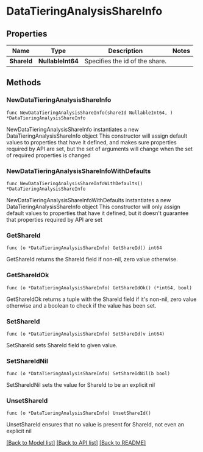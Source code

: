# DataTieringAnalysisShareInfo

## Properties

Name | Type | Description | Notes
------------ | ------------- | ------------- | -------------
**ShareId** | **NullableInt64** | Specifies the id of the share. | 

## Methods

### NewDataTieringAnalysisShareInfo

`func NewDataTieringAnalysisShareInfo(shareId NullableInt64, ) *DataTieringAnalysisShareInfo`

NewDataTieringAnalysisShareInfo instantiates a new DataTieringAnalysisShareInfo object
This constructor will assign default values to properties that have it defined,
and makes sure properties required by API are set, but the set of arguments
will change when the set of required properties is changed

### NewDataTieringAnalysisShareInfoWithDefaults

`func NewDataTieringAnalysisShareInfoWithDefaults() *DataTieringAnalysisShareInfo`

NewDataTieringAnalysisShareInfoWithDefaults instantiates a new DataTieringAnalysisShareInfo object
This constructor will only assign default values to properties that have it defined,
but it doesn't guarantee that properties required by API are set

### GetShareId

`func (o *DataTieringAnalysisShareInfo) GetShareId() int64`

GetShareId returns the ShareId field if non-nil, zero value otherwise.

### GetShareIdOk

`func (o *DataTieringAnalysisShareInfo) GetShareIdOk() (*int64, bool)`

GetShareIdOk returns a tuple with the ShareId field if it's non-nil, zero value otherwise
and a boolean to check if the value has been set.

### SetShareId

`func (o *DataTieringAnalysisShareInfo) SetShareId(v int64)`

SetShareId sets ShareId field to given value.


### SetShareIdNil

`func (o *DataTieringAnalysisShareInfo) SetShareIdNil(b bool)`

 SetShareIdNil sets the value for ShareId to be an explicit nil

### UnsetShareId
`func (o *DataTieringAnalysisShareInfo) UnsetShareId()`

UnsetShareId ensures that no value is present for ShareId, not even an explicit nil

[[Back to Model list]](../README.md#documentation-for-models) [[Back to API list]](../README.md#documentation-for-api-endpoints) [[Back to README]](../README.md)


